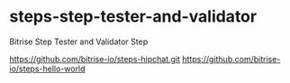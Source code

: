 steps-step-tester-and-validator
===============================

Bitrise Step Tester and Validator Step

https://github.com/bitrise-io/steps-hipchat.git
https://github.com/bitrise-io/steps-hello-world